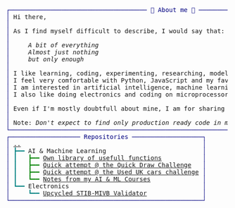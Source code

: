 <pre style="font-family:Menlo,'DejaVu Sans Mono',consolas,'Courier New',monospace"><span style="color: #000080; text-decoration-color: #000080">┌───────────────────────────────────── 🐙 About me 🐙 ──────────────────────────────────────┐</span>                                                
<span style="color: #000080; text-decoration-color: #000080">│</span> Hi there,                                                                                 <span style="color: #000080; text-decoration-color: #000080">│</span>                                                
<span style="color: #000080; text-decoration-color: #000080">│</span>                                                                                           <span style="color: #000080; text-decoration-color: #000080">│</span>                                                
<span style="color: #000080; text-decoration-color: #000080">│</span> As I find myself difficult to describe, I would say that:                                 <span style="color: #000080; text-decoration-color: #000080">│</span>                                                
<span style="color: #000080; text-decoration-color: #000080">│</span> <span style="font-style: italic"> </span>                                                                                         <span style="color: #000080; text-decoration-color: #000080">│</span>                                                
<span style="color: #000080; text-decoration-color: #000080">│</span> <span style="font-style: italic">    A bit of everything </span>                                                                  <span style="color: #000080; text-decoration-color: #000080">│</span>                                                
<span style="color: #000080; text-decoration-color: #000080">│</span> <span style="font-style: italic">    Almost just nothing</span>                                                                   <span style="color: #000080; text-decoration-color: #000080">│</span>                                                
<span style="color: #000080; text-decoration-color: #000080">│</span> <span style="font-style: italic">    but only enough</span>                                                                       <span style="color: #000080; text-decoration-color: #000080">│</span>                                                
<span style="color: #000080; text-decoration-color: #000080">│</span>                                                                                           <span style="color: #000080; text-decoration-color: #000080">│</span>                                                
<span style="color: #000080; text-decoration-color: #000080">│</span> I like learning, coding, experimenting, researching, modelling.                           <span style="color: #000080; text-decoration-color: #000080">│</span>                                                
<span style="color: #000080; text-decoration-color: #000080">│</span> I feel very comfortable with Python, JavaScript and my favourite C++ and C.               <span style="color: #000080; text-decoration-color: #000080">│</span>                                                
<span style="color: #000080; text-decoration-color: #000080">│</span> I am interested in artificial intelligence, machine learning and process modelling.       <span style="color: #000080; text-decoration-color: #000080">│</span>                                                
<span style="color: #000080; text-decoration-color: #000080">│</span> I also like doing electronics and coding on microprocessors.                              <span style="color: #000080; text-decoration-color: #000080">│</span>                                                
<span style="color: #000080; text-decoration-color: #000080">│</span>                                                                                           <span style="color: #000080; text-decoration-color: #000080">│</span>                                                
<span style="color: #000080; text-decoration-color: #000080">│</span> Even if I'm mostly doubtfull about mine, I am for sharing knowledge, resources and ideas. <span style="color: #000080; text-decoration-color: #000080">│</span>                                                
<span style="color: #000080; text-decoration-color: #000080">│</span>                                                                                           <span style="color: #000080; text-decoration-color: #000080">│</span>                                                
<span style="color: #000080; text-decoration-color: #000080">│</span> Note: <span style="font-style: italic">Don't expect to find only production ready code in my repo, mainly the opposite.</span>    <span style="color: #000080; text-decoration-color: #000080">│</span>                                                
<span style="color: #000080; text-decoration-color: #000080">└───────────────────────────────────────────────────────────────────────────────────────────┘</span>                                                
<span style="color: #000080; text-decoration-color: #000080">┌─────────────────── Repositories ───────────────────┐</span>                                                                                       
<span style="color: #000080; text-decoration-color: #000080">│</span> <a href="https://github.com/bortch">..</a>                                                 <span style="color: #000080; text-decoration-color: #000080">│</span>                                                                                       
<span style="color: #000080; text-decoration-color: #000080">│</span> <span style="color: #008080; text-decoration-color: #008080">┣━━ </span>AI &amp; Machine Learning                          <span style="color: #000080; text-decoration-color: #000080">│</span>                                                                                       
<span style="color: #000080; text-decoration-color: #000080">│</span> <span style="color: #008080; text-decoration-color: #008080">┃   </span><span style="color: #008000; text-decoration-color: #008000">┣━━ </span><a href="https://github.com/bortch/bs_lib">Own library of usefull functions</a>           <span style="color: #000080; text-decoration-color: #000080">│</span>                                                                                       
<span style="color: #000080; text-decoration-color: #000080">│</span> <span style="color: #008080; text-decoration-color: #008080">┃   </span><span style="color: #008000; text-decoration-color: #008000">┣━━ </span><a href="https://github.com/bortch/quickdraw">Quick attempt @ the Quick Draw Challenge</a>   <span style="color: #000080; text-decoration-color: #000080">│</span>                                                                                       
<span style="color: #000080; text-decoration-color: #000080">│</span> <span style="color: #008080; text-decoration-color: #008080">┃   </span><span style="color: #008000; text-decoration-color: #008000">┣━━ </span><a href="https://github.com/bortch/second_hand_UK_car_challenge">Quick attempt @ the Used UK cars challenge</a> <span style="color: #000080; text-decoration-color: #000080">│</span>                                                                                       
<span style="color: #000080; text-decoration-color: #000080">│</span> <span style="color: #008080; text-decoration-color: #008080">┃   </span><span style="color: #008000; text-decoration-color: #008000">┗━━ </span><a href="https://github.com/bortch/Learning_Machine_Learning">Notes from my AI &amp; ML Courses</a>              <span style="color: #000080; text-decoration-color: #000080">│</span>                                                                                       
<span style="color: #000080; text-decoration-color: #000080">│</span> <span style="color: #008080; text-decoration-color: #008080">┗━━ </span>Electronics                                    <span style="color: #000080; text-decoration-color: #000080">│</span>                                                                                       
<span style="color: #000080; text-decoration-color: #000080">│</span> <span style="color: #008080; text-decoration-color: #008080">    ┗━━ </span><a href="https://bortch.github.io/Upcycled-STIB-Validator/">Upcycled STIB-MIVB Validator</a>               <span style="color: #000080; text-decoration-color: #000080">│</span>                                                                                       
<span style="color: #000080; text-decoration-color: #000080">└────────────────────────────────────────────────────┘</span>                                                                                       
</pre>
